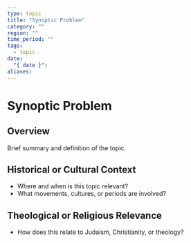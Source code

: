 ```yaml
---
type: topic
title: "Synoptic Problem"
category: ""
region: ""
time_period: ""
tags:
  - topic
date:
  "{ date }": 
aliases:
---
```


# Synoptic Problem

## Overview

Brief summary and definition of the topic.

## Historical or Cultural Context

- Where and when is this topic relevant?
- What movements, cultures, or periods are involved?

## Theological or Religious Relevance

- How does this relate to Judaism, Christianity, or theology?